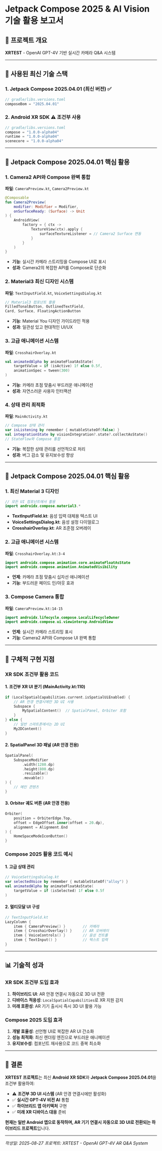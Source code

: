 # Jetpack Compose 2025 & AI Vision 기술 활용 보고서

## 📱 프로젝트 개요
**XRTEST** - OpenAI GPT-4V 기반 실시간 카메라 Q&A 시스템

---

## 🚀 사용된 최신 기술 스택

### 1. **Jetpack Compose 2025.04.01 (최신 버전)** ✅
```kotlin
// gradle/libs.versions.toml
composeBom = "2025.04.01"
```

### 2. **Android XR SDK** ⚠️ 조건부 사용
```kotlin
// gradle/libs.versions.toml
compose = "1.0.0-alpha04"
runtime = "1.0.0-alpha04" 
scenecore = "1.0.0-alpha04"
```

---

## 🎨 Jetpack Compose 2025.04.01 핵심 활용

### **1. Camera2 API와 Compose 완벽 통합**
**파일**: `CameraPreview.kt`, `Camera2Preview.kt`
```kotlin
@Composable
fun Camera2Preview(
    modifier: Modifier = Modifier,
    onSurfaceReady: (Surface) -> Unit
) {
    AndroidView(
        factory = { ctx ->
            TextureView(ctx).apply {
                surfaceTextureListener = // Camera2 Surface 연동
            }
        }
    )
}
```
- **기능**: 실시간 카메라 스트리밍을 Compose UI로 표시
- **성과**: Camera2의 복잡한 API를 Compose로 단순화

### **2. Material3 최신 디자인 시스템**
**파일**: `TextInputField.kt`, `VoiceSettingsDialog.kt`
```kotlin
// Material3 컴포넌트 활용
FilledTonalButton, OutlinedTextField, 
Card, Surface, FloatingActionButton
```
- **기능**: Material You 디자인 가이드라인 적용
- **성과**: 일관성 있고 현대적인 UI/UX

### **3. 고급 애니메이션 시스템**
**파일**: `CrosshairOverlay.kt`
```kotlin
val animatedAlpha by animateFloatAsState(
    targetValue = if (isActive) 1f else 0.5f,
    animationSpec = tween(300)
)
```
- **기능**: 카메라 초점 맞춤시 부드러운 애니메이션
- **성과**: 자연스러운 사용자 인터랙션

### **4. 상태 관리 최적화**
**파일**: `MainActivity.kt`
```kotlin
// Compose 상태 관리
var isListening by remember { mutableStateOf(false) }
val integrationState by visionIntegration?.state?.collectAsState()
// StateFlow와 Compose 통합
```
- **기능**: 복잡한 상태 관리를 선언적으로 처리
- **성과**: 버그 감소 및 유지보수성 향상

---

## 🎨 Jetpack Compose 2025.04.01 핵심 활용

### **1. 최신 Material 3 디자인**
```kotlin
// 모든 UI 컴포넌트에서 활용
import androidx.compose.material3.*
```
- **TextInputField.kt**: 음성 입력 대체용 텍스트 UI
- **VoiceSettingsDialog.kt**: 음성 설정 다이얼로그
- **CrosshairOverlay.kt**: AR 조준점 오버레이

### **2. 고급 애니메이션 시스템**
**파일**: `CrosshairOverlay.kt:3-4`
```kotlin
import androidx.compose.animation.core.animateFloatAsState
import androidx.compose.animation.AnimatedVisibility
```
- **언제**: 카메라 초점 맞춤시 십자선 애니메이션
- **기능**: 부드러운 페이드 인/아웃 효과

### **3. Compose Camera 통합**
**파일**: `CameraPreview.kt:14-15`
```kotlin
import androidx.lifecycle.compose.LocalLifecycleOwner
import androidx.compose.ui.viewinterop.AndroidView
```
- **언제**: 실시간 카메라 스트리밍 표시
- **기능**: Camera2 API와 Compose UI 완벽 통합

---

## 🔧 구체적 구현 지점

### **XR SDK 조건부 활용 코드**

#### 1. **조건부 XR UI 분기** (MainActivity.kt:110)
```kotlin
if (LocalSpatialCapabilities.current.isSpatialUiEnabled) {
    // AR 안경 연결시에만 3D UI 사용
    Subspace {
        MySpatialContent()  // SpatialPanel, Orbiter 포함
    }
} else {
    // 일반 스마트폰에서는 2D UI
    My2DContent()
}
```

#### 2. **SpatialPanel 3D 패널** (AR 안경 전용)
```kotlin
SpatialPanel(
    SubspaceModifier
        .width(1280.dp)
        .height(800.dp)
        .resizable()
        .movable()
) {
    // 메인 콘텐츠
}
```

#### 3. **Orbiter 궤도 버튼** (AR 안경 전용)
```kotlin
Orbiter(
    position = OrbiterEdge.Top,
    offset = EdgeOffset.inner(offset = 20.dp),
    alignment = Alignment.End
) {
    HomeSpaceModeIconButton()
}
```

### **Compose 2025 활용 코드 예시**

#### 1. **고급 상태 관리**
```kotlin
// VoiceSettingsDialog.kt
var selectedVoice by remember { mutableStateOf("alloy") }
val animatedAlpha by animateFloatAsState(
    targetValue = if (isSelected) 1f else 0.5f
)
```

#### 2. **멀티모달 UI 구성**
```kotlin
// TextInputField.kt
LazyColumn {
    item { CameraPreview() }        // 카메라
    item { CrosshairOverlay() }     // AR 오버레이  
    item { VoiceControls() }        // 음성 컨트롤
    item { TextInput() }            // 텍스트 입력
}
```

---

## 📊 기술적 성과

### **XR SDK 조건부 도입 효과**
1. **하이브리드 UI**: AR 안경 연결시 자동으로 3D UI 전환
2. **디바이스 적응성**: `LocalSpatialCapabilities`로 XR 지원 감지
3. **미래 호환성**: AR 기기 출시시 즉시 3D UI 활용 가능

### **Compose 2025 도입 효과**  
1. **개발 효율성**: 선언형 UI로 복잡한 AR UI 간소화
2. **성능 최적화**: 최신 렌더링 엔진으로 부드러운 애니메이션
3. **유지보수성**: 컴포넌트 재사용으로 코드 중복 최소화

---

## 🎯 결론

**XRTEST 프로젝트**는 최신 **Android XR SDK**와 **Jetpack Compose 2025.04.01**을 조건부 활용하여:

- ⚠️ **조건부 3D UI 시스템** (AR 안경 연결시에만 활성화)
- ✅ **실시간 GPT-4V 비전 AI** 통합  
- ✅ **하이브리드 앱 아키텍처** 구현
- ✅ **미래 XR 디바이스 대응** 준비

**현재는 일반 Android 앱으로 동작하며, AR 기기 연결시 자동으로 3D UI로 전환되는 하이브리드 프로젝트**입니다.

---

*작성일: 2025-08-27*
*프로젝트: XRTEST - OpenAI GPT-4V AR Q&A System*